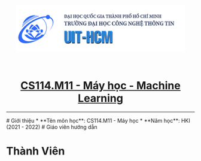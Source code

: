 <p align = "center">
    <a href = https://www.uit.edu.vn/>
        <img src="\image\uit_logo.png" alt = "UIT - University of Information and Technology">
    </a>
</p>

</br>

<h1 align = "center"><b><u>CS114.M11 - Máy học - Machine Learning</b></u></h1>
<hr>
# Giới thiệu
* **Tên môn học**: CS114.M11 - Máy học
* **Năm học**: HKI (2021 - 2022) 
# Giáo viên hướng dẫn

# Thành Viên
